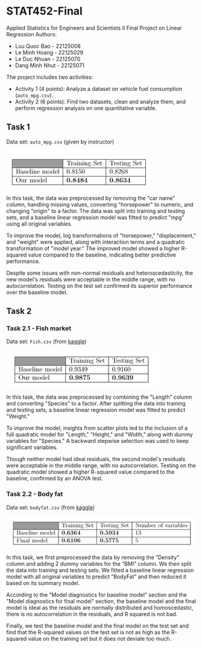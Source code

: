 # STAT452-Final
Applied Statistics for Engineers and Scientists II Final Project on Linear Regression
Authors:
- Luu Quoc Bao - 22125008
- Le Minh Hoang - 22125029
- Le Duc Nhuan - 22125070
- Dang Minh Nhut - 22125071

The project includes two activities:
- Activity 1 (4 points): Analyze a dataset on vehicle fuel consumption (`auto_mpg.csv`). 
- Activity 2 (6 points): Find two datasets, clean and analyze them, and perform regression analysis on one quantitative variable.

## Task 1
Data set: `auto_mpg.csv` (given by instructor)

![R-squared result of two models on training/testing set in Task 1](auto_mpg/image.png)

In this task, the data was preprocessed by removing the "car name" column, handling missing values, converting "horsepower" to numeric, and changing "origin" to a factor. The data was split into training and testing sets, and a baseline linear regression model was fitted to predict "mpg" using all original variables.

To improve the model, log transformations of "horsepower," "displacement," and "weight" were applied, along with interaction terms and a quadratic transformation of "model year." The improved model showed a higher R-squared value compared to the baseline, indicating better predictive performance.

Despite some issues with non-normal residuals and heteroscedasticity, the new model's residuals were acceptable in the middle range, with no autocorrelation. Testing on the test set confirmed its superior performance over the baseline model.

## Task 2
### Task 2.1 - Fish market
Data set: `Fish.csv` (from [kaggle](https://www.kaggle.com/datasets/vipullrathod/fish-market))

![R-squared result of two models on training/testing set in Task 2 - Dataset 1](Fish/image.png)

In this task, the data was preprocessed by combining the "Length" column and converting "Species" to a factor. After splitting the data into training and testing sets, a baseline linear regression model was fitted to predict "Weight."

To improve the model, insights from scatter plots led to the inclusion of a full quadratic model for "Length," "Height," and "Width," along with dummy variables for "Species." A backward stepwise selection was used to keep significant variables.

Though neither model had ideal residuals, the second model's residuals were acceptable in the middle range, with no autocorrelation. Testing on the quadratic model showed a higher R-squared value compared to the baseline, confirmed by an ANOVA test.

### Task 2.2 - Body fat
Data set: `bodyfat.csv` (from [kaggle](https://www.kaggle.com/datasets/fedesoriano/body-fat-prediction-dataset))

![R-squared result of the baseline model and final model on training/testing set in Task 2 - Dataset 2](body-fat/image.png)

In this task, we first preprocessed the data by removing the ”Density” column and adding 2 dummy
variables for the ”BMI” column. We then split the data into training and testing sets. We fitted a
baseline linear regression model with all original variables to predict ”BodyFat” and then reduced
it based on its summary model.

According to the ”Model diagnostics for baseline model” section and the ”Model diagnostics for
final model” section, the baseline model and the final model is ideal as the residuals are normally
distributed and homoscedastic, there is no autocorrelation in the residuals, and R squared is not
bad.

Finally, we test the baseline model and the final model on the test set and find that the R-squared
values on the test set is not as high as the R-squared value on the training set but it does not
deviate too much.